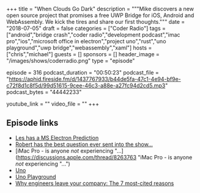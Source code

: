+++
title = "When Clouds Go Dark"
description = """Mike discovers a new open source project that promises a free UWP Bridge for iOS, Android and WebAssembly. We kick the tires and share our first thoughts."""
date = "2018-07-05"
draft = false
categories = ["Coder Radio"]
tags = ["android","bridge crash","coder radio","development podcast","imac pro","ios","microsoft office in electron","project uno","rust","uno playground","uwp bridge","webassembly","xaml"]
hosts = ["chris","michael"]
guests = []
sponsors = []
header_image = "/images/shows/coderradio.png"
type = "episode"

episode = 316
podcast_duration = "00:50:23"
podcast_file = "https://aphid.fireside.fm/d/1437767933/b44de5fa-47c1-4e94-bf9e-c72f8d1c8f5d/99d51615-9cee-46c3-a88e-a27fc94d2cd5.mp3"
podcast_bytes = "44442233"

youtube_link = ""
video_file = ""
+++

## Episode links

  * [Les has a MS Electron Prediction](https://pastebin.com/wzVB3Wb6 "Les has a MS Electron Prediction")
  * [Robert has the best question ever sent into the show...](https://pastebin.com/TxbXfuSZ "Robert has the best question ever sent into the show...")
  * [iMac Pro - is anyone *not* experiencing "…](https://discussions.apple.com/thread/8263763 "iMac Pro - is anyone *not* experiencing "…")
  * [Uno](http://platform.uno/ "Uno")
  * [Uno Playground](http://platform.uno/Playground/index.html "Uno Playground")
  * [Why engineers leave your company: The 7 most-cited reasons](https://www.techrepublic.com/article/why-engineers-leave-your-company-the-7-most-cited-reasons/ "Why engineers leave your company: The 7 most-cited reasons")

